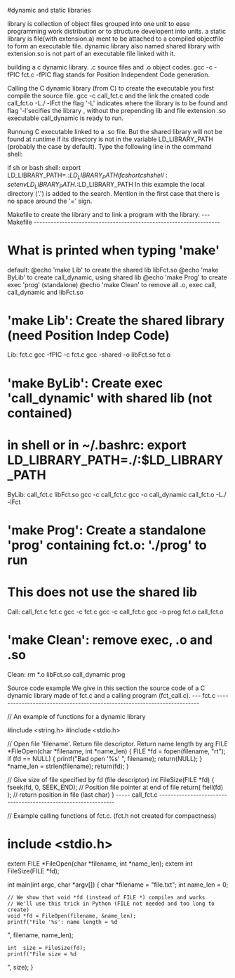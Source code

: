 #dynamic and static libraries

library is collection of object files grouped into one unit to ease programming work distribution or to structure developent into units.
a static library is  file(with extension.a) ment to be attached to a compiled objectfile to form an executable file.
dynamic library also named shared library with extension.so is not part of an executable file linked with it.

building a c dynamic library.
.c source files and .o object codes.
gcc -c -fPIC fct.c
-fPIC flag stands for Position Independent Code generation.

Calling the C dynamic library (from C)
to create the executable you first compile the source file.
gcc -c call_fct.c
and the link the created code call_fct.o -L./ -lFct
the flag '-L' indicates where the library is to be found and flag '-l'secifies the library , without the prepending lib and file extension .so
executable call_dynamic is ready to run.

Runnung  C executable linked to a .so file.
But the shared library will not be found at runtime if its directory is not in the variable LD_LIBRARY_PATH (probably the case by default). Type the following line in the command shell:

if sh or bash shell:         export LD_LIBRARY_PATH=.:$LD_LIBRARY_PATH
if csh or tcsh shell:        setenv LD_LIBRARY_PATH .:$LD_LIBRARY_PATH
In this example the local directory ('.') is added to the search. Mention in the first case that there is no space around the '=' sign.


Makefile
to create the library and to link a program with the library.
--- Makefile ------------------------------------------------------------------

# What is printed when typing 'make'
default:
    @echo \'make Lib\' to create the shared lib libFct.so
    @echo \'make ByLib\' to create call_dynamic, using shared lib
    @echo \'make Prog\' to create exec 'prog' (standalone)
    @echo \'make Clean\' to remove all .o, exec call, call_dynamic and libFct.so

# 'make Lib': Create the shared library (need Position Indep Code)
Lib:    fct.c
    gcc -fPIC -c fct.c
    gcc -shared -o libFct.so fct.o

# 'make ByLib': Create exec 'call_dynamic' with shared lib (not contained)
# in shell or in ~/.bashrc: export LD_LIBRARY_PATH=./:$LD_LIBRARY_PATH
ByLib:  call_fct.c libFct.so
    gcc -c call_fct.c
    gcc -o call_dynamic call_fct.o -L./ -lFct

# 'make Prog': Create a standalone 'prog' containing fct.o: './prog' to run
# This does not use the shared lib
Call: call_fct.c fct.c
    gcc -c fct.c
    gcc -c call_fct.c
    gcc -o prog fct.o call_fct.o

# 'make Clean': remove exec, .o and .so
Clean:
    rm *.o libFct.so call_dynamic prog

Source code example
We give in this section the source code of a C dynamic library made of fct.c and a calling program (fct_call.c).
--- fct.c ------------------------------------------------------------------------

// An example of functions for a dynamic library

#include <string.h>
#include <stdio.h>

// Open file 'filename'. Return file descriptor. Return name length by arg
FILE *FileOpen(char *filename, int *name_len)
{
    FILE *fd = fopen(filename, "rt");
    if (fd == NULL) { printf("Bad open '%s'
", filename); return(NULL); }
    *name_len = strlen(filename);
    return(fd);
}

// Give size of file specified by fd (file descriptor)
int FileSize(FILE *fd)
{
    fseek(fd, 0, SEEK_END); // Position file pointer at end of file
    return( ftell(fd) );    // return position in file (last char)
}
----- call_fct.c --------------------------------------------------------------

// Example calling functions of fct.c. (fct.h not created for compactness)
# include <stdio.h>

extern FILE *FileOpen(char *filename, int *name_len);
extern int   FileSize(FILE *fd);

int main(int argc, char *argv[])
{
    char *filename = "file.txt";
    int  name_len = 0;

    // We show that void *fd (instead of FILE *) compiles and works
    // We'll use this trick in Python (FILE not needed and too long to create)
    void *fd = FileOpen(filename, &name_len);
    printf("File '%s': name length = %d
", filename, name_len);

    int  size = FileSize(fd);
    printf("File size = %d
", size);
}

